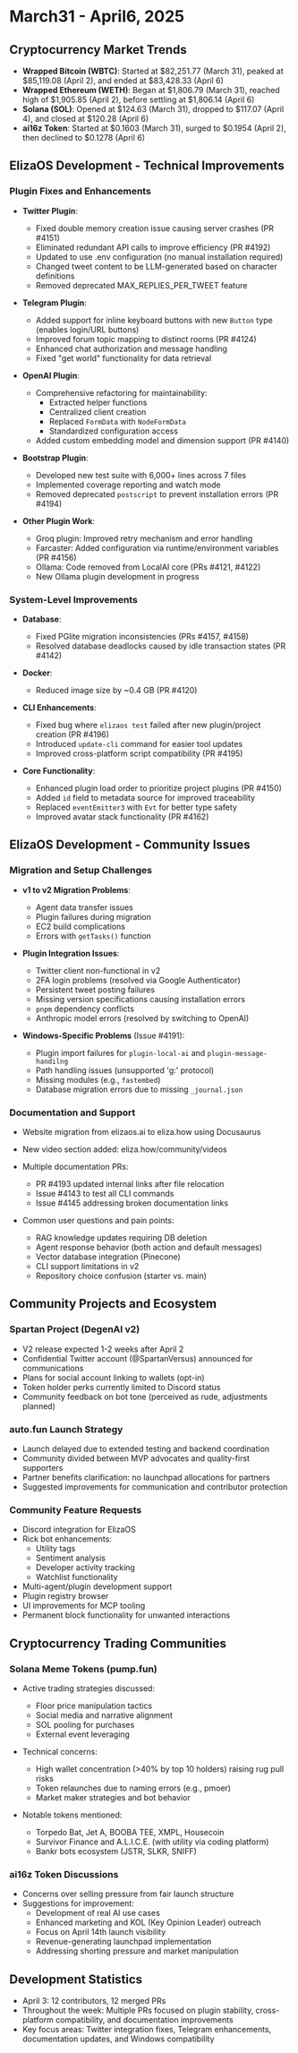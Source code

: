 # March31 - April6, 2025

## Cryptocurrency Market Trends

- **Wrapped Bitcoin (WBTC)**: Started at $82,251.77 (March 31), peaked at $85,119.08 (April 2), and ended at $83,428.33 (April 6)
- **Wrapped Ethereum (WETH)**: Began at $1,806.79 (March 31), reached high of $1,905.85 (April 2), before settling at $1,806.14 (April 6)
- **Solana (SOL)**: Opened at $124.63 (March 31), dropped to $117.07 (April 4), and closed at $120.28 (April 6)
- **ai16z Token**: Started at $0.1603 (March 31), surged to $0.1954 (April 2), then declined to $0.1278 (April 6)

## ElizaOS Development - Technical Improvements

### Plugin Fixes and Enhancements

- **Twitter Plugin**:

  - Fixed double memory creation issue causing server crashes (PR #4151)
  - Eliminated redundant API calls to improve efficiency (PR #4192)
  - Updated to use .env configuration (no manual installation required)
  - Changed tweet content to be LLM-generated based on character definitions
  - Removed deprecated MAX_REPLIES_PER_TWEET feature

- **Telegram Plugin**:

  - Added support for inline keyboard buttons with new `Button` type (enables login/URL buttons)
  - Improved forum topic mapping to distinct rooms (PR #4124)
  - Enhanced chat authorization and message handling
  - Fixed "get world" functionality for data retrieval

- **OpenAI Plugin**:

  - Comprehensive refactoring for maintainability:
    - Extracted helper functions
    - Centralized client creation
    - Replaced `FormData` with `NodeFormData`
    - Standardized configuration access
  - Added custom embedding model and dimension support (PR #4140)

- **Bootstrap Plugin**:

  - Developed new test suite with 6,000+ lines across 7 files
  - Implemented coverage reporting and watch mode
  - Removed deprecated `postscript` to prevent installation errors (PR #4194)

- **Other Plugin Work**:
  - Groq plugin: Improved retry mechanism and error handling
  - Farcaster: Added configuration via runtime/environment variables (PR #4156)
  - Ollama: Code removed from LocalAI core (PRs #4121, #4122)
  - New Ollama plugin development in progress

### System-Level Improvements

- **Database**:

  - Fixed PGlite migration inconsistencies (PRs #4157, #4158)
  - Resolved database deadlocks caused by idle transaction states (PR #4142)

- **Docker**:

  - Reduced image size by ~0.4 GB (PR #4120)

- **CLI Enhancements**:

  - Fixed bug where `elizaos test` failed after new plugin/project creation (PR #4196)
  - Introduced `update-cli` command for easier tool updates
  - Improved cross-platform script compatibility (PR #4195)

- **Core Functionality**:
  - Enhanced plugin load order to prioritize project plugins (PR #4150)
  - Added `id` field to metadata source for improved traceability
  - Replaced `eventEmitter3` with `Evt` for better type safety
  - Improved avatar stack functionality (PR #4162)

## ElizaOS Development - Community Issues

### Migration and Setup Challenges

- **v1 to v2 Migration Problems**:

  - Agent data transfer issues
  - Plugin failures during migration
  - EC2 build complications
  - Errors with `getTasks()` function

- **Plugin Integration Issues**:

  - Twitter client non-functional in v2
  - 2FA login problems (resolved via Google Authenticator)
  - Persistent tweet posting failures
  - Missing version specifications causing installation errors
  - `pnpm` dependency conflicts
  - Anthropic model errors (resolved by switching to OpenAI)

- **Windows-Specific Problems** (Issue #4191):
  - Plugin import failures for `plugin-local-ai` and `plugin-message-handilng`
  - Path handling issues (unsupported 'g:' protocol)
  - Missing modules (e.g., `fastembed`)
  - Database migration errors due to missing `_journal.json`

### Documentation and Support

- Website migration from elizaos.ai to eliza.how using Docusaurus
- New video section added: eliza.how/community/videos
- Multiple documentation PRs:

  - PR #4193 updated internal links after file relocation
  - Issue #4143 to test all CLI commands
  - Issue #4145 addressing broken documentation links

- Common user questions and pain points:
  - RAG knowledge updates requiring DB deletion
  - Agent response behavior (both action and default messages)
  - Vector database integration (Pinecone)
  - CLI support limitations in v2
  - Repository choice confusion (starter vs. main)

## Community Projects and Ecosystem

### Spartan Project (DegenAI v2)

- V2 release expected 1-2 weeks after April 2
- Confidential Twitter account (@SpartanVersus) announced for communications
- Plans for social account linking to wallets (opt-in)
- Token holder perks currently limited to Discord status
- Community feedback on bot tone (perceived as rude, adjustments planned)

### auto.fun Launch Strategy

- Launch delayed due to extended testing and backend coordination
- Community divided between MVP advocates and quality-first supporters
- Partner benefits clarification: no launchpad allocations for partners
- Suggested improvements for communication and contributor protection

### Community Feature Requests

- Discord integration for ElizaOS
- Rick bot enhancements:
  - Utility tags
  - Sentiment analysis
  - Developer activity tracking
  - Watchlist functionality
- Multi-agent/plugin development support
- Plugin registry browser
- UI improvements for MCP tooling
- Permanent block functionality for unwanted interactions

## Cryptocurrency Trading Communities

### Solana Meme Tokens (pump.fun)

- Active trading strategies discussed:

  - Floor price manipulation tactics
  - Social media and narrative alignment
  - SOL pooling for purchases
  - External event leveraging

- Technical concerns:

  - High wallet concentration (>40% by top 10 holders) raising rug pull risks
  - Token relaunches due to naming errors (e.g., pmoer)
  - Market maker strategies and bot behavior

- Notable tokens mentioned:
  - Torpedo Bat, Jet A, BOOBA TEE, XMPL, Housecoin
  - Survivor Finance and A.L.I.C.E. (with utility via coding platform)
  - Bankr bots ecosystem (JSTR, SLKR, SNIFF)

### ai16z Token Discussions

- Concerns over selling pressure from fair launch structure
- Suggestions for improvement:
  - Development of real AI use cases
  - Enhanced marketing and KOL (Key Opinion Leader) outreach
  - Focus on April 14th launch visibility
  - Revenue-generating launchpad implementation
  - Addressing shorting pressure and market manipulation

## Development Statistics

- April 3: 12 contributors, 12 merged PRs
- Throughout the week: Multiple PRs focused on plugin stability, cross-platform compatibility, and documentation improvements
- Key focus areas: Twitter integration fixes, Telegram enhancements, documentation updates, and Windows compatibility
